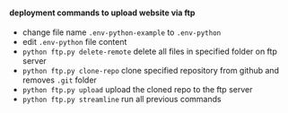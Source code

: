 #### deployment commands to upload website via ftp

- change file name `.env-python-example` to `.env-python`
- edit `.env-python` file content
- `python ftp.py delete-remote` delete all files in specified folder on ftp server
- `python ftp.py clone-repo` clone specified repository from github and removes `.git` folder
- `python ftp.py upload` upload the cloned repo to the ftp server
- `python ftp.py streamline` run all previous commands
